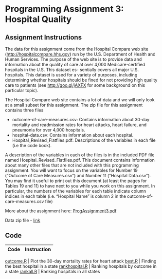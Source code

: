 # Programming Assignment 3: Hospital Quality

## Assignment Instructions

The data for this assignment come from the Hospital Compare web site (http://hospitalcompare.hhs.gov) run by the U.S. Department of Health and Human Services. The purpose of the web site is to provide data and information about the quality of care at over 4,000 Medicare-certified hospitals in the U.S. This dataset es- sentially covers all major U.S. hospitals. This dataset is used for a variety of purposes, including determining whether hospitals should be fined for not providing high quality care to patients (see http://goo.gl/jAXFX for some background on this particular topic).

The Hospital Compare web site contains a lot of data and we will only look at a small subset for this assignment. The zip file for this assignment contains three files

* outcome-of-care-measures.csv: Contains information about 30-day mortality and readmission rates for heart attacks, heart failure, and pneumonia for over 4,000 hospitals.
* hospital-data.csv: Contains information about each hospital.
* Hospital_Revised_Flatfiles.pdf: Descriptions of the variables in each file (i.e the code book).

A description of the variables in each of the files is in the included PDF file named Hospital_Revised_Flatfiles.pdf. This document contains information about many other files that are not included with this programming assignment. You will want to focus on the variables for Number 19 (“Outcome of Care Measures.csv”) and Number 11 (“Hospital Data.csv”). You may find it useful to print out this document (at least the pages for Tables 19 and 11) to have next to you while you work on this assignment. In particular, the numbers of the variables for each table indicate column indices in each table (i.e. “Hospital Name” is column 2 in the outcome-of-care-measures.csv file)

More about the assignment here: [ProgAssignment3.pdf](https://d3c33hcgiwev3.cloudfront.net/_2a0d228f9a48b3de85eedf022225fac9_ProgAssignment3.pdf?Expires=1605312000&Signature=V7AtxFiLqLExJBflwVYEWRrBfZroYNHj7Z04zb2yRLVcGxeQL4tKaEAsf5YbNay9LoWtZ8hh-SaEJqVVyfbwzQtUrFqHI-pJdykDSeN68VDE-1QfK4GHQe6ZL9iCUcAt7iFJcdUROjXoVCeeR4Ghs2S5NzIO1V9vHkz~xMwPbQs_&Key-Pair-Id=APKAJLTNE6QMUY6HBC5A)

Data zip file - [link](https://d396qusza40orc.cloudfront.net/rprog%2Fdata%2FProgAssignment3-data.zip) 

## Code 
Code | Instruction |
--- | --- | 

[outcome.R]() | Plot the 30-day mortality rates for heart attack
[best.R]() | Finding the best hospital in a state
[rankhospital.R]() | Ranking hospitals by outcome in a state
[rankall.R]() | Ranking hospitals in all states